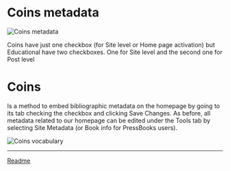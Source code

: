 # Coins metadata

![Coins metadata](images/specific_metadata_coins.png)


Coins have just one checkbox (for Site level or Home page activation) but Educational have two checkboxes. One for Site level and the second one for Post level

# Coins

Is a method to embed bibliographic metadata on the homepage by going to its tab checking the checkbox and clicking Save Changes. As before, all metadata related to our homepage can be edited under the Tools tab by selecting Site Metadata (or Book info for PressBooks users).

![Coins vocabulary](images/vocabularies_coins.png)

---

[Readme](/Readme.md)
